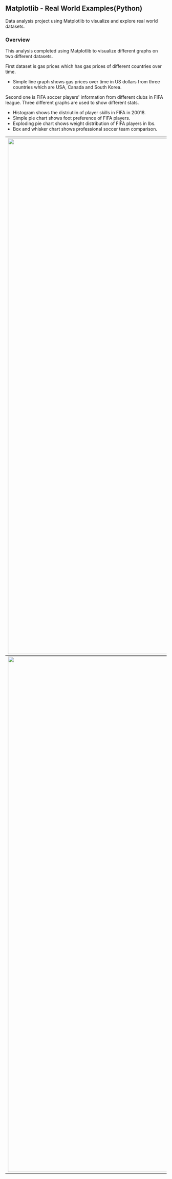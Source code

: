 ## Matplotlib - Real World Examples(Python)

Data analysis project using Matplotlib to visualize and explore real world datasets.

### Overview

This analysis completed using Matplotlib to visualize different graphs on two different datasets. 

First dataset is gas prices which has gas prices of different countries over time. 
  - Simple line graph shows gas prices over time in US dollars from three countries which are USA, Canada and South Korea. 

Second one is FIFA soccer players' information from different clubs in FIFA league.
Three different graphs are used to show different stats.
  - Histogram shows the distriutiin of player skills in FIFA in 20018.
  - Simple pie chart shows foot preference of FIFA players.
  - Exploding pie chart shows weight distribution of FIFA players in lbs.
  - Box and whisker chart shows professional soccer team comparison.



|<img width="1604" alt="screen shot 2017-08-07 at 12 18 15 pm" src="https://github.com/WiroonB/Matplotlib-RealWorldExamples-Python/blob/main/Images/Gas%20Prices%20over%20Time.png?raw=true"> |  <img width="1604" alt="screen shot 2017-08-07 at 12 18 15 pm" src="https://github.com/WiroonB/Matplotlib-RealWorldExamples-Python/blob/main/Images/Distribution%20of%20Player%20Skills.png?raw=true">  | <img width="1604" alt="screen shot 2017-08-07 at 12 18 15 pm" src="https://github.com/WiroonB/Matplotlib-RealWorldExamples-Python/blob/main/Images/Foot%20Preference.png?raw=true"> |
|:-------------------------:|:-------------------------:|:-------------------------:|
|<img width="1604" alt="screen shot 2017-08-07 at 12 18 15 pm" src="https://github.com/WiroonB/Matplotlib-RealWorldExamples-Python/blob/main/Images/Weight%20Distribution.png?raw=true">  |  <img width="1604" alt="screen shot 2017-08-07 at 12 18 15 pm" src="https://github.com/WiroonB/Matplotlib-RealWorldExamples-Python/blob/main/Images/Team%20Comparison.png?raw=true"> ||

